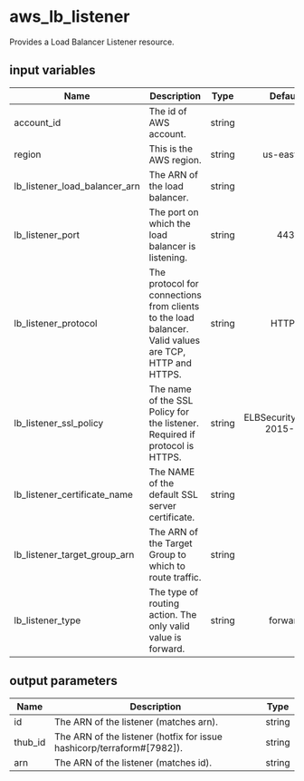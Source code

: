 # aws_lb_listener

Provides a Load Balancer Listener resource.

## input variables

| Name | Description | Type | Default | Required |
|------|-------------|:----:|:-----:|:-----:|
|account_id|The id of AWS account.|string||Yes|
|region|This is the AWS region.|string|us-east-1|Yes|
|lb_listener_load_balancer_arn|The ARN of the load balancer.|string||Yes|
|lb_listener_port|The port on which the load balancer is listening.|string|443|No|
|lb_listener_protocol|The protocol for connections from clients to the load balancer. Valid values are TCP, HTTP and HTTPS.|string|HTTPS|No|
|lb_listener_ssl_policy|The name of the SSL Policy for the listener. Required if protocol is HTTPS.|string|ELBSecurityPolicy-2015-05|No|
|lb_listener_certificate_name|The NAME of the default SSL server certificate.|string||Yes|
|lb_listener_target_group_arn|The ARN of the Target Group to which to route traffic.|string||Yes|
|lb_listener_type|The type of routing action. The only valid value is forward.|string|forward|No|

## output parameters

| Name | Description | Type |
|------|-------------|:----:|
|id|The ARN of the listener (matches arn).|string|
|thub_id|The ARN of the listener (hotfix for issue hashicorp/terraform#[7982]).|string|
|arn|The ARN of the listener (matches id).|string|
